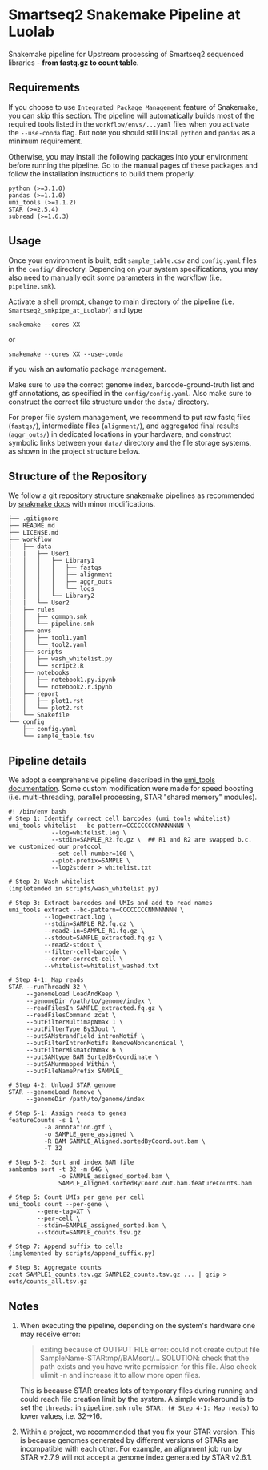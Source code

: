 # Smartseq2 Snakemake Pipeline at Luolab
Snakemake pipeline for Upstream processing of Smartseq2 sequenced libraries - **from fastq.gz to count table**.

## Requirements

If you choose to use `Integrated Package Management` feature of Snakemake, you can skip this section. The pipeline will automatically builds most of the required tools listed in the `workflow/envs/...yaml` files when you activate the `--use-conda` flag. But note you should still install `python` and `pandas` as a minimum requirement.

Otherwise, you may install the following packages into your environment before running the pipeline. Go to the manual pages of these packages and follow the installation instructions to build them properly.

```
python (>=3.1.0)
pandas (>=1.1.0)
umi_tools (>=1.1.2)
STAR (>=2.5.4)
subread (>=1.6.3)
```

## Usage

Once your environment is built, edit `sample_table.csv` and `config.yaml` files in the `config/` directory. Depending on your system specifications, you may also need to manually edit some parameters in the workflow (i.e. `pipeline.smk`).

Activate a shell prompt, change to main directory of the pipeline (i.e. `Smartseq2_smkpipe_at_Luolab/`) and type

```
snakemake --cores XX
```

or

```
snakemake --cores XX --use-conda
```

if you wish an automatic package management.

Make sure to use the correct genome index, barcode-ground-truth list and gtf annotations, as specified in the `config/config.yaml`. Also make sure to construct the correct file structure under the `data/` directory. 

For proper file system management, we recommend to put raw fastq files (`fastqs/`), intermediate files (`alignment/`), and aggregated final results (`aggr_outs/`) in dedicated locations in your hardware, and construct symbolic links between your `data/` directory and the file storage systems, as shown in the project structure below.

## Structure of the Repository

We follow a git repository structure snakemake pipelines as recommended by [snakmake docs](https://snakemake.readthedocs.io/en/stable/snakefiles/deployment.html) with minor modifications.


```
├── .gitignore
├── README.md
├── LICENSE.md
├── workflow
|   ├── data
|   |   ├── User1
|   │   │   ├── Library1
|   │   │   │   ├── fastqs
|   │   │   │   ├── alignment
|   │   │   │   ├── aggr_outs
|   │   │   │   └── logs
|   │   │   └── Library2
|   |   └── User2
│   ├── rules
|   │   ├── common.smk
|   │   └── pipeline.smk
│   ├── envs
|   │   ├── tool1.yaml
|   │   └── tool2.yaml
│   ├── scripts
|   │   ├── wash_whitelist.py
|   │   └── script2.R
│   ├── notebooks
|   │   ├── notebook1.py.ipynb
|   │   └── notebook2.r.ipynb
│   ├── report
|   │   ├── plot1.rst
|   │   └── plot2.rst
|   └── Snakefile
└── config
    ├── config.yaml
    └── sample_table.tsv
```

## Pipeline details

We adopt a comprehensive pipeline described in the [umi_tools documentation](https://umi-tools.readthedocs.io/en/latest/Single_cell_tutorial.html). Some custom modification were made for speed boosting (i.e. multi-threading, parallel processing, STAR "shared memory" modules).

```
#! /bin/env bash
# Step 1: Identify correct cell barcodes (umi_tools whitelist)
umi_tools whitelist --bc-pattern=CCCCCCCCNNNNNNNN \
		    --log=whitelist.log \
		    --stdin=SAMPLE_R2.fq.gz \  ## R1 and R2 are swapped b.c. we customized our protocol
		    --set-cell-number=100 \
		    --plot-prefix=SAMPLE \
		    --log2stderr > whitelist.txt

# Step 2: Wash whitelist
(impletemded in scripts/wash_whitelist.py) 

# Step 3: Extract barcodes and UMIs and add to read names
umi_tools extract --bc-pattern=CCCCCCCCNNNNNNNN \
		  --log=extract.log \
		  --stdin=SAMPLE_R2.fq.gz \
		  --read2-in=SAMPLE_R1.fq.gz \
		  --stdout=SAMPLE_extracted.fq.gz \
		  --read2-stdout \
		  --filter-cell-barcode \
		  --error-correct-cell \
		  --whitelist=whitelist_washed.txt

# Step 4-1: Map reads
STAR --runThreadN 32 \
     --genomeLoad LoadAndKeep \
     --genomeDir /path/to/genome/index \
     --readFilesIn SAMPLE_extracted.fq.gz \
     --readFilesCommand zcat \
     --outFilterMultimapNmax 1 \
     --outFilterType BySJout \
     --outSAMstrandField intronMotif \
     --outFilterIntronMotifs RemoveNoncanonical \
     --outFilterMismatchNmax 6 \
     --outSAMtype BAM SortedByCoordinate \
     --outSAMunmapped Within \
     --outFileNamePrefix SAMPLE_

# Step 4-2: Unload STAR genome
STAR --genomeLoad Remove \
     --genomeDir /path/to/genome/index

# Step 5-1: Assign reads to genes
featureCounts -s 1 \
	      -a annotation.gtf \
	      -o SAMPLE_gene_assigned \
	      -R BAM SAMPLE_Aligned.sortedByCoord.out.bam \
	      -T 32

# Step 5-2: Sort and index BAM file
sambamba sort -t 32 -m 64G \
              -o SAMPLE_assigned_sorted.bam \
			  SAMPLE_Aligned.sortedByCoord.out.bam.featureCounts.bam 

# Step 6: Count UMIs per gene per cell
umi_tools count --per-gene \
		--gene-tag=XT \
		--per-cell \
		--stdin=SAMPLE_assigned_sorted.bam \
		--stdout=SAMPLE_counts.tsv.gz

# Step 7: Append suffix to cells
(implemented by scripts/append_suffix.py)

# Step 8: Aggregate counts
zcat SAMPLE1_counts.tsv.gz SAMPLE2_counts.tsv.gz ... | gzip > outs/counts_all.tsv.gz

```

## Notes

1. When executing the pipeline, depending on the system's hardware one may receive error: 
   > exiting because of OUTPUT FILE error: could not create output file SampleName-STARtmp//BAMsort/... SOLUTION: check that the path exists and you have write permission for this file. Also check ulimit -n and increase it to allow more open files.

   This is because STAR creates lots of temporary files during running and could reach file creation limit by the system. A simple workaround is to set the `threads:` in `pipeline.smk` `rule STAR: (# Step 4-1: Map reads)` to lower values, i.e. 32->16.

2. Within a project, we recommended that you fix your STAR version. This is because genomes generated by different versions of STARs are incompatible with each other. For example, an alignment job run by STAR v2.7.9 will not accept a genome index generated by STAR v2.6.1.